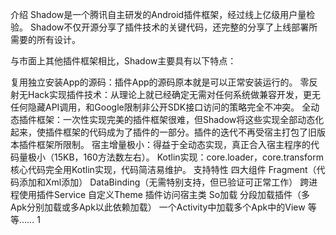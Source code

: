 介绍
Shadow是一个腾讯自主研发的Android插件框架，经过线上亿级用户量检验。 Shadow不仅开源分享了插件技术的关键代码，还完整的分享了上线部署所需要的所有设计。

与市面上其他插件框架相比，Shadow主要具有以下特点：

复用独立安装App的源码：插件App的源码原本就是可以正常安装运行的。
零反射无Hack实现插件技术：从理论上就已经确定无需对任何系统做兼容开发，更无任何隐藏API调用，和Google限制非公开SDK接口访问的策略完全不冲突。
全动态插件框架：一次性实现完美的插件框架很难，但Shadow将这些实现全部动态化起来，使插件框架的代码成为了插件的一部分。插件的迭代不再受宿主打包了旧版本插件框架所限制。
宿主增量极小：得益于全动态实现，真正合入宿主程序的代码量极小（15KB，160方法数左右）。
Kotlin实现：core.loader，core.transform核心代码完全用Kotlin实现，代码简洁易维护。
支持特性
四大组件
Fragment（代码添加和Xml添加）
DataBinding（无需特别支持，但已验证可正常工作）
跨进程使用插件Service
自定义Theme
插件访问宿主类
So加载
分段加载插件（多Apk分别加载或多Apk以此依赖加载）
一个Activity中加载多个Apk中的View
等等……
1

